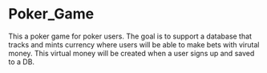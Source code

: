 # Poker_Game

This a poker game for poker users. The goal is to support a database that tracks and mints currency where users will be able to make bets with virutal money. This virtual money will be created when a user signs up and saved to a DB. 

